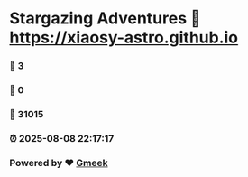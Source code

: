 # Stargazing Adventures :link: https://xiaosy-astro.github.io 
### :page_facing_up: [3](https://xiaosy-astro.github.io/tag.html) 
### :speech_balloon: 0 
### :hibiscus: 31015 
### :alarm_clock: 2025-08-08 22:17:17 
### Powered by :heart: [Gmeek](https://github.com/Meekdai/Gmeek)
